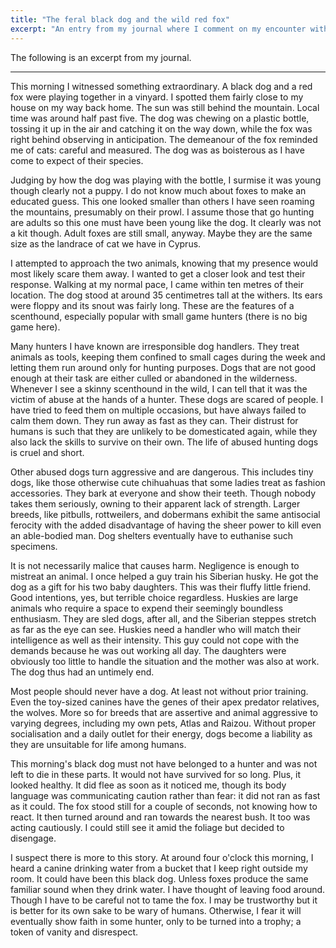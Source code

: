 ```yaml
---
title: "The feral black dog and the wild red fox"
excerpt: "An entry from my journal where I comment on my encounter with two wild animals. I also write about dog abuse."
---
```


The following is an excerpt from my journal.

* * *

This morning I witnessed something extraordinary. A black dog and a red fox were playing together in a vinyard. I spotted them fairly close to my house on my way back home. The sun was still behind the mountain. Local time was around half past five. The dog was chewing on a plastic bottle, tossing it up in the air and catching it on the way down, while the fox was right behind observing in anticipation. The demeanour of the fox reminded me of cats: careful and measured. The dog was as boisterous as I have come to expect of their species.

Judging by how the dog was playing with the bottle, I surmise it was young though clearly not a puppy. I do not know much about foxes to make an educated guess. This one looked smaller than others I have seen roaming the mountains, presumably on their prowl. I assume those that go hunting are adults so this one must have been young like the dog. It clearly was not a kit though. Adult foxes are still small, anyway. Maybe they are the same size as the landrace of cat we have in Cyprus.

I attempted to approach the two animals, knowing that my presence would most likely scare them away. I wanted to get a closer look and test their response. Walking at my normal pace, I came within ten metres of their location. The dog stood at around 35 centimetres tall at the withers. Its ears were floppy and its snout was fairly long. These are the features of a scenthound, especially popular with small game hunters (there is no big game here).

Many hunters I have known are irresponsible dog handlers. They treat animals as tools, keeping them confined to small cages during the week and letting them run around only for hunting purposes. Dogs that are not good enough at their task are either culled or abandoned in the wilderness. Whenever I see a skinny scenthound in the wild, I can tell that it was the victim of abuse at the hands of a hunter. These dogs are scared of people. I have tried to feed them on multiple occasions, but have always failed to calm them down. They run away as fast as they can. Their distrust for humans is such that they are unlikely to be domesticated again, while they also lack the skills to survive on their own. The life of abused hunting dogs is cruel and short.

Other abused dogs turn aggressive and are dangerous. This includes tiny dogs, like those otherwise cute chihuahuas that some ladies treat as fashion accessories. They bark at everyone and show their teeth. Though nobody takes them seriously, owning to their apparent lack of strength. Larger breeds, like pitbulls, rottweilers, and dobermans exhibit the same antisocial ferocity with the added disadvantage of having the sheer power to kill even an able-bodied man. Dog shelters eventually have to euthanise such specimens.

It is not necessarily malice that causes harm. Negligence is enough to mistreat an animal. I once helped a guy train his Siberian husky. He got the dog as a gift for his two baby daughters. This was their fluffy little friend. Good intentions, yes, but terrible choice regardless. Huskies are large animals who require a space to expend their seemingly boundless enthusiasm. They are sled dogs, after all, and the Siberian steppes stretch as far as the eye can see. Huskies need a handler who will match their intelligence as well as their intensity. This guy could not cope with the demands because he was out working all day. The daughters were obviously too little to handle the situation and the mother was also at work. The dog thus had an untimely end.

Most people should never have a dog. At least not without prior training. Even the toy-sized canines have the genes of their apex predator relatives, the wolves. More so for breeds that are assertive and animal aggressive to varying degrees, including my own pets, Atlas and Raizou. Without proper socialisation and a daily outlet for their energy, dogs become a liability as they are unsuitable for life among humans.

This morning's black dog must not have belonged to a hunter and was not left to die in these parts. It would not have survived for so long. Plus, it looked healthy. It did flee as soon as it noticed me, though its body language was communicating caution rather than fear: it did not ran as fast as it could. The fox stood still for a couple of seconds, not knowing how to react. It then turned around and ran towards the nearest bush. It too was acting cautiously. I could still see it amid the foliage but decided to disengage.

I suspect there is more to this story. At around four o'clock this morning, I heard a canine drinking water from a bucket that I keep right outside my room. It could have been this black dog. Unless foxes produce the same familiar sound when they drink water. I have thought of leaving food around. Though I have to be careful not to tame the fox. I may be trustworthy but it is better for its own sake to be wary of humans. Otherwise, I fear it will eventually show faith in some hunter, only to be turned into a trophy; a token of vanity and disrespect.
